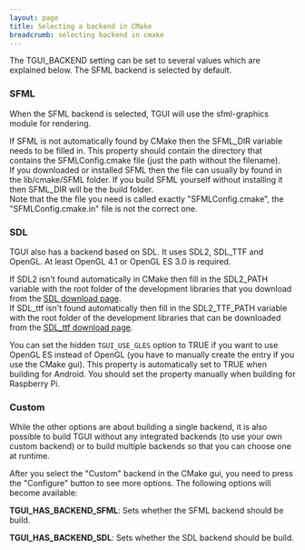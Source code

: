 ```yaml
---
layout: page
title: Selecting a backend in CMake
breadcrumb: selecting backend in cmake
---
```

The TGUI\_BACKEND setting can be set to several values which are explained below. The SFML backend is selected by default.

### SFML

When the SFML backend is selected, TGUI will use the sfml-graphics module for rendering.

If SFML is not automatically found by CMake then the SFML\_DIR variable needs to be filled in. This property should contain the directory that contains the SFMLConfig.cmake file (just the path without the filename).  
If you downloaded or installed SFML then the file can usually by found in the lib/cmake/SFML folder. If you build SFML yourself without installing it then SFML\_DIR will be the build folder.  
Note that the the file you need is called exactly "SFMLConfig.cmake", the "SFMLConfig.cmake.in" file is not the correct one.

### SDL

TGUI also has a backend based on SDL. It uses SDL2, SDL\_TTF and OpenGL. At least OpenGL 4.1 or OpenGL ES 3.0 is required.

If SDL2 isn't found automatically in CMake then fill in the SDL2\_PATH variable with the root folder of the development libraries that you download from the [SDL download page](https://libsdl.org/download-2.0.php).  
If SDL\_ttf isn't found automatically then fill in the SDL2\_TTF\_PATH variable with the root folder of the development libraries that can be downloaded from the [SDL\_ttf download page](https://www.libsdl.org/projects/SDL_ttf/).  

You can set the hidden `TGUI_USE_GLES` option to TRUE if you want to use OpenGL ES instead of OpenGL (you have to manually create the entry if you use the CMake gui). This property is automatically set to TRUE when building for Android. You should set the property manually when building for Raspberry Pi.

### Custom

While the other options are about building a single backend, it is also possible to build TGUI without any integrated backends (to use your own custom backend) or to build multiple backends so that you can choose one at runtime.

After you select the "Custom" backend in the CMake gui, you need to press the "Configure" button to see more options.
The following options will become available:

**TGUI\_HAS\_BACKEND\_SFML**: Sets whether the SFML backend should be build.

**TGUI\_HAS\_BACKEND\_SDL**: Sets whether the SDL backend should be build.

